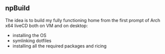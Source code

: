 ## npBuild

The idea is to build my fully functioning home from the first prompt of Arch x64 liveCD both on VM and on desktop:
* installing the OS
* symlinking dotfiles
* installing all the required packages and ricing
